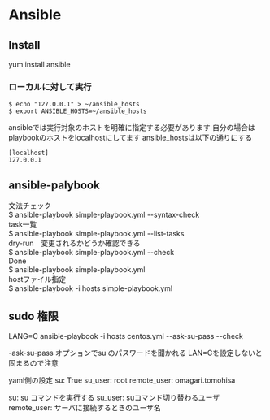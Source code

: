 # Ansible

## Install

yum install ansible

### ローカルに対して実行

```
$ echo "127.0.0.1" > ~/ansible_hosts
$ export ANSIBLE_HOSTS=~/ansible_hosts
```

ansibleでは実行対象のホストを明確に指定する必要があります
自分の場合は playbookのホストをlocalhostにしてます
ansible_hostsは以下の通りにする

```
[localhost]
127.0.0.1
```

## ansible-palybook

文法チェック  
$ ansible-playbook simple-playbook.yml --syntax-check  
task一覧  
$ ansible-playbook simple-playbook.yml --list-tasks  
dry-run　変更されるかどうか確認できる  
$ ansible-playbook simple-playbook.yml --check  
Done  
$ ansible-playbook simple-playbook.yml  
hostファイル指定  
$ ansible-playbook -i hosts simple-playbook.yml   

## sudo 権限

LANG=C ansible-playbook -i hosts centos.yml --ask-su-pass --check

-ask-su-pass オプションでsu のパスワードを聞かれる
LAN=Cを設定しないと固まるので注意

 yaml側の設定
su: True
su_user: root
remote_user: omagari.tomohisa

su: su コマンドを実行する
su_user: suコマンド切り替わるユーザ
remote_user: サーバに接続するときのユーザ名
